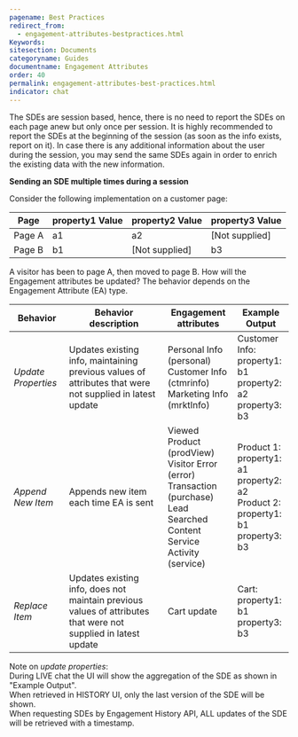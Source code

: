 ```yaml
---
pagename: Best Practices
redirect_from:
  - engagement-attributes-bestpractices.html
Keywords:
sitesection: Documents
categoryname: Guides
documentname: Engagement Attributes
order: 40
permalink: engagement-attributes-best-practices.html
indicator: chat
---
```


The SDEs are session based, hence, there is no need to report the SDEs on each page anew but only once per session. It is highly recommended to report the SDEs at the beginning of the session (as soon as the info exists, report on it).
In case there is any additional information about the user during the session, you may send the same SDEs again in order to enrich the existing data with the new information.

**Sending an SDE multiple times during a session**

Consider the following implementation on a customer page:

| Page | property1 Value | property2 Value | property3 Value |
|----|--------------|--------------|--------------|
| Page A | a1 | a2 | [Not supplied] |
| Page B | b1 | [Not supplied] | b3 |

A visitor has been to page A, then moved to page B.  How will the Engagement attributes be updated? The behavior depends on the Engagement Attribute (EA) type.

| Behavior | Behavior description | Engagement attributes | Example Output |
|----|--------------|--------------|--------------|
| *Update Properties* | Updates existing info, maintaining previous values of attributes that were not supplied in latest update | Personal Info (personal) <br> Customer Info (ctmrinfo) <br> Marketing Info (mrktInfo)  | Customer Info: <br> property1: b1 <br> property2: a2 <br> property3: b3
| *Append New Item* | Appends new item each time EA is sent | Viewed Product (prodView) <br> Visitor Error (error) <br> Transaction (purchase) <br> Lead <br> Searched Content <br> Service Activity (service) | Product 1: <br> property1: a1 <br> property2: a2 <br> Product 2: <br> property1: b1 <br> property3: b3 |
| *Replace Item* | Updates existing info, does not maintain previous values of attributes that were not supplied in latest update | Cart update| Cart: <br> property1: b1 <br> property3: b3 |  
Note on *update properties*:  
During LIVE chat the UI will show the aggregation of the SDE as shown in "Example Output".  
When retrieved in HISTORY UI, only the last version of the SDE will be shown.  
When requesting SDEs by Engagement History API, ALL updates of the SDE will be retrieved with a timestamp.